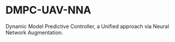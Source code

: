 # DMPC-UAV-NNA
Dynamic Model Predictive Controller, a Unified approach via Neural Network Augmentation.
